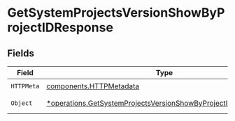 # GetSystemProjectsVersionShowByProjectIDResponse


## Fields

| Field                                                                                                                                             | Type                                                                                                                                              | Required                                                                                                                                          | Description                                                                                                                                       |
| ------------------------------------------------------------------------------------------------------------------------------------------------- | ------------------------------------------------------------------------------------------------------------------------------------------------- | ------------------------------------------------------------------------------------------------------------------------------------------------- | ------------------------------------------------------------------------------------------------------------------------------------------------- |
| `HTTPMeta`                                                                                                                                        | [components.HTTPMetadata](../../models/components/httpmetadata.md)                                                                                | :heavy_check_mark:                                                                                                                                | N/A                                                                                                                                               |
| `Object`                                                                                                                                          | [*operations.GetSystemProjectsVersionShowByProjectIDResponseBody](../../models/operations/getsystemprojectsversionshowbyprojectidresponsebody.md) | :heavy_minus_sign:                                                                                                                                | a list of any objects                                                                                                                             |